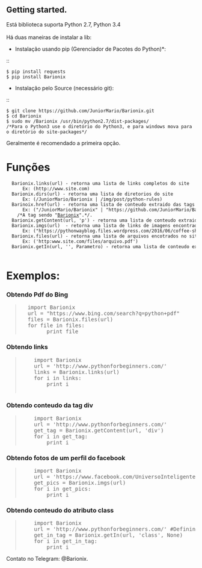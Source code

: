 
Getting started.
----------------

Está biblioteca suporta Python 2.7, Python 3.4</br></br>
 Há duas maneiras de instalar a lib:

-  Instalação usando pip (Gerenciador de Pacotes do Python)\*:

::

    $ pip install requests
    $ pip install Barionix

-  Instalação pelo Source (necessário git):

::

    $ git clone https://github.com/JuniorMario/Barionix.git
    $ cd Barionix
    $ sudo mv /Barionix /usr/bin/python2.7/dist-packages/  
    /*Para o Python3 use o diretório do Python3, e para windows mova para o diretório do site-packages*/

Geralmente é recomendado a primeira opção.


<h1>Funções</h1>
<code><pre>
  Barionix.links(url) - retorna uma lista de links completos do site 
      Ex: (http://www.site.com)
  Barionix.dirs(url) - retorna uma lista de diretorios do site 
      Ex: (/JuniorMario/Barionix | /img/post/python-rules)
  Barinoix.href(url) - retorna uma lista de conteudo extraido das tags href do site 
      Ex: ("/JuniorMario/Barionix" | "https://github.com/JuniorMario/Barionix/edit/master/README.md")
    /*A tag sendo "<a href="/JuniorMario/Barionix"><span>Barionix</span></a>".*/.
  Barionix.getContent(url, 'p') - retorna uma lista de conteudo extraida de tag especifica.
  Barionix.imgs(url)  - retorna uma lista de links de imagens encontradas no site
      Ex: ("https://pythonwayblog.files.wordpress.com/2016/06/coffee-shop.jpg", https://pythonwayblog.files.wordpress.com/2016/06/camera041.jpg")
  Barionix.files(url) - retorna uma lista de arquivos encotrados no site
      Ex: ('http:www.site.com/files/arquivo.pdf')
  Barionix.getIn(url, '<atriburo>', Parametro) - retorna uma lista de conteudo extraido dentro de atributo.
  </pre></code>
  
<h1>Exemplos:</h1>
<h3>Obtendo Pdf do Bing</h3>
<blockquote>

<pre>
  import Barionix
  url = "https://www.bing.com/search?q=python+pdf"
  files = Barionix.files(url)
  for file in files:
        print file
</pre>
</blockquote>

<h3>Obtendo links</h3>
<blockquote>
<pre>
    import Barionix
    url = 'http://www.pythonforbeginners.com/' 
    links = Barionix.links(url)
    for i in links:
        print i

</pre>
</blockquote>

<h3>Obtendo conteudo da tag div</h3>
<blockquote>
<pre>
    import Barionix
    url = 'http://www.pythonforbeginners.com/' 
    get_tag = Barionix.getContent(url, 'div')
    for i in get_tag:
        print i
</pre>
</blockquote>
<h3>Obtendo fotos de um perfil do facebook</h3>
<blockquote>
<pre>
    import Barionix
    url = 'https://www.facebook.com/UniversoInteligente/?fref=ts' 
    get_pics = Barionix.imgs(url)
    for i in get_pics:
        print i
</pre>
</blockquote>
<h3>Obtendo conteudo do atributo class</h3>
<blockquote>
<pre>
    import Barionix
    url = 'http://www.pythonforbeginners.com/' #Definindo a url
    get_in_tag = Barionix.getIn(url, 'class', None)
    for i in get_in_tag:
        print i
</pre>
</blockquote>


Contato no Telegram: @Barionix.
